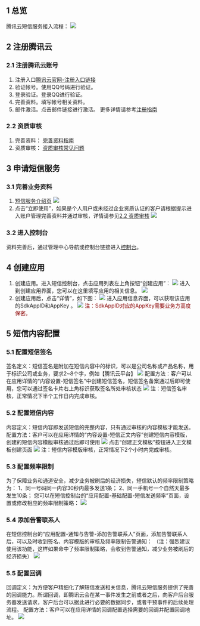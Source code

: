 ## 1 总览
腾讯云短信服务接入流程：
![](//mc.qcloudimg.com/static/img/54c5e0236d0a4185dc45b8052ff4a598/image.png)

## 2 注册腾讯云
### 2.1 注册腾讯云账号
1)	注册入口[腾讯云官网-注册入口链接](http://manage.qcloud.com/developerCenter/registUser.php)
2)	验证帐号。使用QQ号码进行验证。
3)	登录验证。登录QQ进行验证。
4)	完善资料。填写帐号相关资料。
5)	邮件激活。点击邮件链接进行激活。
更多详情请参考[注册指南](http://bbs.qcloud.com/thread-2378-1-1.html)
### 2.2 资质审核
1)	完善资料：
[完善资料指南](http://bbs.qcloud.com/forum.php?mod=viewthread&tid=2358&extra=page%3D1)
2)	资质审核：
[资质审核常见问题](http://bbs.qcloud.com/forum.php?mod=viewthread&tid=2364&extra=page%3D1)

## 3 申请短信服务
### 3.1 完善业务资料
1)	[短信服务介绍页](http://www.qcloud.com/product/sms.html)
![](//mc.qcloudimg.com/static/img/f3d9037d726fd9d022943835feb502f4/image.png)
2)	点击“立即使用”，如果是个人用户或未经过企业资质认证的客户请根据提示进入账户管理完善资料并通过审核，详情请参见[2.2 资质审核](https://www.qcloud.com/doc/product/382/%E6%8E%A5%E5%85%A5%E6%8C%87%E5%8D%97#2.2-.E8.B5.84.E8.B4.A8.E5.AE.A1.E6.A0.B8)
![](//mc.qcloudimg.com/static/img/0bf4ca3b61db958d5313a48b0c014399/image.png)
### 3.2 进入控制台
资料完善后，通过管理中心导航或控制台链接进入[控制台](http://console.qcloud.com/sms)。

## 4 创建应用
1)	创建应用。进入短信控制台，点击应用列表左上角按钮“创建应用”：
![](//mc.qcloudimg.com/static/img/c996d30ff1ee445283abb063f146cb80/image.png)
进入到创建应用界面，您可以在这里填写应用的相关信息。
![](//mc.qcloudimg.com/static/img/f72564978e952b022b78a575038258a4/image.png)
2)	创建应用后，点击“详情”，如下图：
![](//mc.qcloudimg.com/static/img/9d287f22c7f1b7f7ac488f4e0a1a4f24/image.png)
进入应用信息界面，可以获取该应用的SdkAppID和AppKey 。
![](//mc.qcloudimg.com/static/img/8dddca3e976d329c88ca6d52c21275c9/image.png)
<font color=DarkRed>注：SdkAppID对应的AppKey需要业务方高度保密。</font>

## 5 短信内容配置
### 5.1	配置短信签名
签名定义：短信签名是附加在短信内容中的标识，可以是公司名称或产品名称，用于标识公司或业务，要求2~8个字，例如【腾讯云平台】
![](//mc.qcloudimg.com/static/img/96ab73f1b781c4f28db173548fd699cf/image.png)
配置方法：客户可以在应用详情的“内容设置-短信签名”中创建短信签名，短信签名备案通过后即可使用，您可以通过签名卡片右上角标识获取签名所处审核状态
![](//mc.qcloudimg.com/static/img/457e33895a47a11634d51d2f93830e5a/image.png)
注：短信签名审核，正常情况下半个工作日内完成审核。
### 5.2	配置短信内容
内容定义：短信内容即发送短信的完整内容，只有通过审核的内容模板才能发送。
配置方法：客户可以在应用详情的“内容设置-短信正文内容”创建短信内容模版，创建的短信内容模版审核通过后即可使用
![](//mc.qcloudimg.com/static/img/f55fc34f13ef65f487ccc0dad1e5e3a9/image.png)
点击“创建正文模板”按钮进入正文模板创建页面
![](//mc.qcloudimg.com/static/img/d64e1ba203343e4936351a0dd474e818/image.png)
注：短信内容模版审核，正常情况下2个小时内完成审核。
### 5.3 配置频率限制
为了保障业务和通道安全，减少业务被刷后的经济损失，短信默认的频率限制策略为：
1、同一号码同一内容30秒内最多发送1条；
2、同一手机号一个自然天最多发生10条；
您可以在短信控制台的“应用配置-基础配置-短信发送频率”页面，设置或修改相应的频率限制策略：
![](//mc.qcloudimg.com/static/img/7ee8dd6892d2fbb59ffe8959279fa440/image.png)
### 5.4 添加告警联系人
在短信控制台的“应用配置-通知与告警-添加告警联系人”页面，添加告警联系人后，可以及时收到签名、内容模版的审核及频率限制告警通知：
（注：强烈建议使用该功能，这样如果命中了频率限制策略，会收到告警通知，减少业务被刷后的经济损失）
![](//mc.qcloudimg.com/static/img/eb48d970c482cd638c528e9f95e3ab24/image.png)
### 5.5 配置回调
回调定义：为方便客户精细化了解短信发送相关信息，腾讯云短信服务提供了完善的回调能力。所谓回调，即腾讯云会在某一事件发生之前或者之后，向客户后台服务器发送请求，客户后台可以据此进行必要的数据同步，或者干预事件的后续处理流程。
配置方法：客户可以在应用详情的回调配置选择需要的回调并配置回调地址。
![](//mc.qcloudimg.com/static/img/bf7883d3f4458937655d350919539fff/image.png)